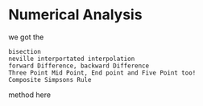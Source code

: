 # Numerical Analysis
we got the 
```
bisection
neville interportated interpolation
forward Difference, backward Difference
Three Point Mid Point, End point and Five Point too!
Composite Simpsons Rule
```
method here
